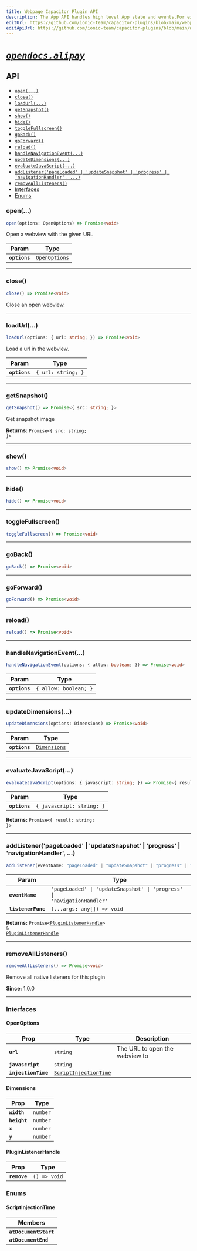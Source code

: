 ```yaml
---
title: Webpage Capacitor Plugin API
description: The App API handles high level App state and events.For example, this API emits events when the app enters and leaves the foreground, handles deeplinks, opens other apps, and manages persisted plugin state.
editUrl: https://github.com/ionic-team/capacitor-plugins/blob/main/webpage/README.md
editApiUrl: https://github.com/ionic-team/capacitor-plugins/blob/main/webpage/src/definitions.ts
---
```



# [*`opendocs.alipay`*](https://opendocs.alipay.com/open/54/104509)

## API

<docgen-index>

* [`open(...)`](#open)
* [`close()`](#close)
* [`loadUrl(...)`](#loadurl)
* [`getSnapshot()`](#getsnapshot)
* [`show()`](#show)
* [`hide()`](#hide)
* [`toggleFullscreen()`](#togglefullscreen)
* [`goBack()`](#goback)
* [`goForward()`](#goforward)
* [`reload()`](#reload)
* [`handleNavigationEvent(...)`](#handlenavigationevent)
* [`updateDimensions(...)`](#updatedimensions)
* [`evaluateJavaScript(...)`](#evaluatejavascript)
* [`addListener('pageLoaded' | 'updateSnapshot' | 'progress' | 'navigationHandler', ...)`](#addlistenerpageloaded--updatesnapshot--progress--navigationhandler-)
* [`removeAllListeners()`](#removealllisteners)
* [Interfaces](#interfaces)
* [Enums](#enums)

</docgen-index>

<docgen-api>
<!--Update the source file JSDoc comments and rerun docgen to update the docs below-->

### open(...)

```typescript
open(options: OpenOptions) => Promise<void>
```

Open a webview with the given URL

| Param         | Type                                                |
| ------------- | --------------------------------------------------- |
| **`options`** | <code><a href="#openoptions">OpenOptions</a></code> |

--------------------


### close()

```typescript
close() => Promise<void>
```

Close an open webview.

--------------------


### loadUrl(...)

```typescript
loadUrl(options: { url: string; }) => Promise<void>
```

Load a url in the webview.

| Param         | Type                          |
| ------------- | ----------------------------- |
| **`options`** | <code>{ url: string; }</code> |

--------------------


### getSnapshot()

```typescript
getSnapshot() => Promise<{ src: string; }>
```

Get snapshot image

**Returns:** <code>Promise&lt;{ src: string; }&gt;</code>

--------------------


### show()

```typescript
show() => Promise<void>
```

--------------------


### hide()

```typescript
hide() => Promise<void>
```

--------------------


### toggleFullscreen()

```typescript
toggleFullscreen() => Promise<void>
```

--------------------


### goBack()

```typescript
goBack() => Promise<void>
```

--------------------


### goForward()

```typescript
goForward() => Promise<void>
```

--------------------


### reload()

```typescript
reload() => Promise<void>
```

--------------------


### handleNavigationEvent(...)

```typescript
handleNavigationEvent(options: { allow: boolean; }) => Promise<void>
```

| Param         | Type                             |
| ------------- | -------------------------------- |
| **`options`** | <code>{ allow: boolean; }</code> |

--------------------


### updateDimensions(...)

```typescript
updateDimensions(options: Dimensions) => Promise<void>
```

| Param         | Type                                              |
| ------------- | ------------------------------------------------- |
| **`options`** | <code><a href="#dimensions">Dimensions</a></code> |

--------------------


### evaluateJavaScript(...)

```typescript
evaluateJavaScript(options: { javascript: string; }) => Promise<{ result: string; }>
```

| Param         | Type                                 |
| ------------- | ------------------------------------ |
| **`options`** | <code>{ javascript: string; }</code> |

**Returns:** <code>Promise&lt;{ result: string; }&gt;</code>

--------------------


### addListener('pageLoaded' | 'updateSnapshot' | 'progress' | 'navigationHandler', ...)

```typescript
addListener(eventName: "pageLoaded" | "updateSnapshot" | "progress" | "navigationHandler", listenerFunc: (...args: any[]) => void) => Promise<PluginListenerHandle> & PluginListenerHandle
```

| Param              | Type                                                                               |
| ------------------ | ---------------------------------------------------------------------------------- |
| **`eventName`**    | <code>'pageLoaded' \| 'updateSnapshot' \| 'progress' \| 'navigationHandler'</code> |
| **`listenerFunc`** | <code>(...args: any[]) =&gt; void</code>                                           |

**Returns:** <code>Promise&lt;<a href="#pluginlistenerhandle">PluginListenerHandle</a>&gt; & <a href="#pluginlistenerhandle">PluginListenerHandle</a></code>

--------------------


### removeAllListeners()

```typescript
removeAllListeners() => Promise<void>
```

Remove all native listeners for this plugin

**Since:** 1.0.0

--------------------


### Interfaces


#### OpenOptions

| Prop                | Type                                                                | Description                    |
| ------------------- | ------------------------------------------------------------------- | ------------------------------ |
| **`url`**           | <code>string</code>                                                 | The URL to open the webview to |
| **`javascript`**    | <code>string</code>                                                 |                                |
| **`injectionTime`** | <code><a href="#scriptinjectiontime">ScriptInjectionTime</a></code> |                                |


#### Dimensions

| Prop         | Type                |
| ------------ | ------------------- |
| **`width`**  | <code>number</code> |
| **`height`** | <code>number</code> |
| **`x`**      | <code>number</code> |
| **`y`**      | <code>number</code> |


#### PluginListenerHandle

| Prop         | Type                       |
| ------------ | -------------------------- |
| **`remove`** | <code>() =&gt; void</code> |


### Enums


#### ScriptInjectionTime

| Members               |
| --------------------- |
| **`atDocumentStart`** |
| **`atDocumentEnd`**   |

</docgen-api>